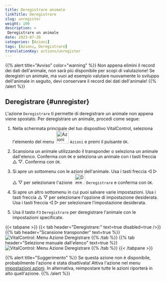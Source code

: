 ```yaml
---
title: Deregistrare animale
linkTitle: Deregistrare
slug: unregister
weight: 100
description: >
 Deregistrare un animale
date: 2023-07-26
categories: [Azioni]
tags: [Azioni, Deregistrare]
translationKey: actions/unregister
---
```

{{% alert title="Avviso" color="warning" %}}
Non appena elimini il record dei dati dell'animale, non sarà più disponibile per scopi di valutazione! Se deregistri un animale, ma vuoi ad esempio valutare nuovamente lo sviluppo dell'animale in seguito, devi conservare il record dei dati dell'animale!
{{% /alert %}}

## Deregistrare {#unregister}

L'azione `Deregistrare` ti permette di deregistrare un animale non appena viene spostato. Per deregistrare un animale, procedi come segue:

1. Nella schermata principale del tuo dispositivo VitalControl, seleziona l'elemento del menu &nbsp;<img src="/icons/actions.svg" width="40" align="bottom" alt="Azioni" /> `Azioni` e premi il pulsante `OK`.

2. Scansiona un animale utilizzando il transponder o seleziona un animale dall'elenco. Conferma con `OK` e seleziona un animale con i tasti freccia △ ▽. Conferma con `OK`.

3. Si apre un sottomenu con le azioni dell'animale. Usa i tasti freccia ◁ ▷ △ ▽ per selezionare l'azione &nbsp;<img src="/icons/actions/unregister.svg" width="33" align="bottom" alt="Deregistrare" /> `Deregistrare` e conferma con `OK`.

4. Si apre un altro sottomenu in cui puoi salvare varie impostazioni. Usa i tasti freccia △ ▽ per selezionare l'opzione di impostazione desiderata. Usa i tasti freccia ◁ ▷ per selezionare l'impostazione desiderata.

5. Usa il tasto `F3` `Deregistrare` per deregistrare l'animale con le impostazioni specificate.

{{< tabpane >}}
{{< tab header="Deregistrare:" text=true disabled=true />}}
{{% tab header="Scansione transponder" text=true %}}
![VitalControl: Menu Azione Deregistrare](../images/unregister-scan.png "Deregistrare un animale")
{{% /tab %}}
{{% tab header="Selezione manuale dall'elenco" text=true %}}
![VitalControl: Menu Azione Deregistrare](../images/unregister.png "Deregistrare un animale")
{{% /tab %}}
{{< /tabpane >}}

{{% alert title="Suggerimento" %}}
Se questa azione non è disponibile, probabilmente l'azione è stata disattivata! Attiva l'azione nel menu [impostazioni azioni](../settings/). In alternativa, reimpostare tutte le azioni riporterà in alto quell'azione.
{{% /alert %}}


